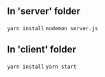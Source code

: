 ## In 'server' folder

`yarn install`
`nodemon server.js`

## In 'client' folder

`yarn install`
`yarn start`
